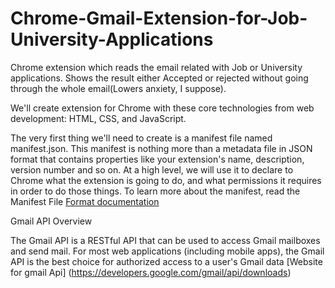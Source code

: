 # Chrome-Gmail-Extension-for-Job-University-Applications
Chrome extension which reads the email related with Job or University applications. Shows the result either Accepted or rejected without going through the whole email(Lowers anxiety, I suppose).
 
We'll create extension for Chrome with these core technologies from web development: HTML, CSS, and JavaScript.

The very first thing we'll need to create is a manifest file named manifest.json. This manifest is nothing more than a metadata file in JSON format that contains properties like your extension's name, description, version number and so on.
At a high level, we will use it to declare to Chrome what the extension is going to do, and what permissions it requires in order to do those things. To learn more about the manifest, read the Manifest File [Format documentation](https://developer.chrome.com/extensions/manifest)


Gmail API Overview

The Gmail API is a RESTful API that can be used to access Gmail mailboxes and send mail. For most web applications (including mobile apps), the Gmail API is the best choice for authorized access to a user's Gmail data [Website for gmail Api] (https://developers.google.com/gmail/api/downloads)

